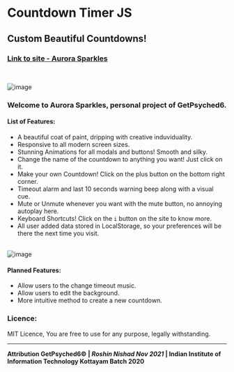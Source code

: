 # Countdown Timer JS

## Custom Beautiful Countdowns!

<h3><a href="https://getpsyched6-countdown.netlify.app/" target="_blank">Link to site - Aurora Sparkles</a></h3><br/>

![image](https://user-images.githubusercontent.com/3417276/144429323-9979e812-5b00-46a1-bfae-e7d8959117ea.png)<br/>


### Welcome to Aurora Sparkles, personal project of GetPsyched6.

#### List of Features:

- A beautiful coat of paint, dripping with creative induviduality.
- Responsive to all modern screen sizes.
- Stunning Animations for all modals and buttons! Smooth and silky.
- Change the name of the countdown to anything you want! Just click on it.
- Make your own Countdown! Click on the plus button on the bottom right corner.
- Timeout alarm and last 10 seconds warning beep along with a visual cue.
- Mute or Unmute whenever you want with the mute button, no annoying autoplay here.
- Keyboard Shortcuts! Click on the `i` button on the site to know more.
- All user added data stored in LocalStorage, so your preferences will be there the next time you visit.


<br/>![image](https://user-images.githubusercontent.com/3417276/144431378-7cf3523f-4822-439f-b5bb-3e95fd7d72e9.png)
<br/>

#### Planned Features:

- Allow users to the change timeout music.
- Allow users to edit the background.
- More intuitive method to create a new countdown.

### Licence:
MIT Licence, You are free to use for any purpose, legally withstanding.

---

**Attribution GetPsyched6© | *Roshin Nishad Nov 2021* | Indian Institute of Information Technology Kottayam Batch 2020**

